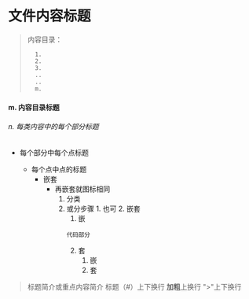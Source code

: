 <!--
 * @Date: 2024-06-06
 * @LastEditors: GoKo-Son626
 * @LastEditTime: 2024-06-09
 * @FilePath: \STM32_Study\Markdown模板.md
 * @Description: 该模板为所有笔记的模板
-->

# 文件内容标题

> 内容目录：
> 
>       1. 
>       2. 
>       3. 
>       ..
>       ..
>       m.

#### m. 内容目录标题

###### n. 每类内容中的每个部分标题

- 每个部分中每个点标题

   - 每个点中点的标题
     - 嵌套
       - 再嵌套就图标相同
            1. 分类
            2. 或分步骤
              1. 也可
              2. 嵌套
                 1. 嵌
                ```
                代码部分
                ```
                 2. 套
                    1. 嵌
                    2. 套

> 标题简介或重点内容简介
> 标题（#）上下换行
> **加粗**上换行
> ">"上下换行
